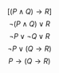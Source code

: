 $$[(P\land Q) \rightarrow R]$$
$$\neg (P\land Q) \lor R$$
$$\neg P \lor \neg Q \lor R$$
$$ \neg P \lor (Q \rightarrow R)$$
$$P \rightarrow (Q \rightarrow R)$$
